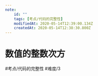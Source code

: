 ```yaml
---
note:
    id: ""
    tags: [考点/代码的完整性]
    modifiedAt: 2020-05-14T12:39:00.134Z
    createdAt: 2020-05-14T12:38:30.800Z
---
```

# 数值的整数次方
#考点/代码的完整性 #难度/3 